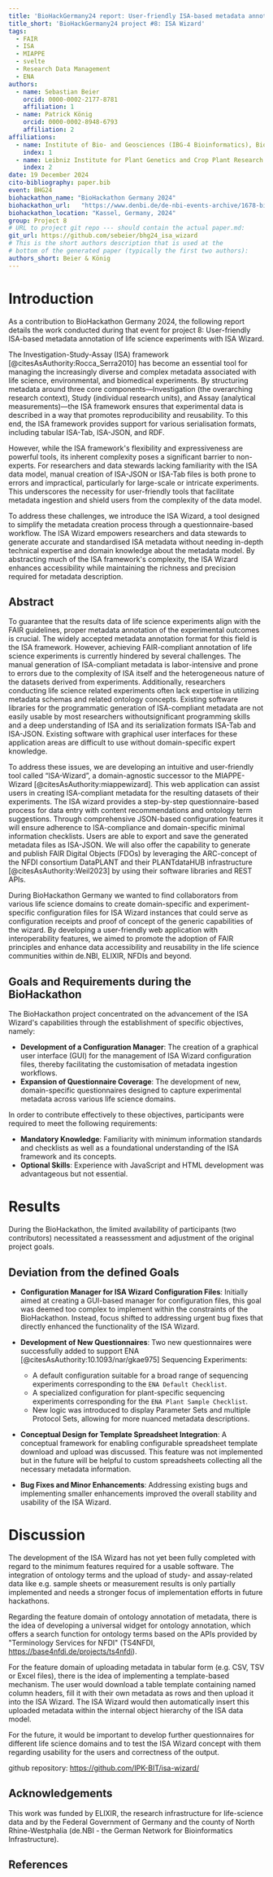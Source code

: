 ```yaml
---
title: 'BioHackGermany24 report: User-friendly ISA-based metadata annotation of life science experiments with ISA Wizard'
title_short: 'BioHackGermany24 project #8: ISA Wizard'
tags:
  - FAIR
  - ISA
  - MIAPPE
  - svelte
  - Research Data Management
  - ENA
authors:
  - name: Sebastian Beier
    orcid: 0000-0002-2177-8781
    affiliation: 1
  - name: Patrick König
    orcid: 0000-0002-8948-6793
    affiliation: 2
affiliations:
  - name: Institute of Bio- and Geosciences (IBG-4 Bioinformatics), Bioeconomy Science Center (BioSC), CEPLAS, Forschungszentrum Jülich GmbH, 52425 Jülich, Germany
    index: 1
  - name: Leibniz Institute for Plant Genetics and Crop Plant Research (IPK) Gatersleben, Germany
    index: 2
date: 19 December 2024
cito-bibliography: paper.bib
event: BHG24
biohackathon_name: "BioHackathon Germany 2024"
biohackathon_url:   "https://www.denbi.de/de-nbi-events-archive/1678-biohackathon-germany-3/"
biohackathon_location: "Kassel, Germany, 2024"
group: Project 8
# URL to project git repo --- should contain the actual paper.md:
git_url: https://github.com/sebeier/bhg24_isa_wizard
# This is the short authors description that is used at the
# bottom of the generated paper (typically the first two authors):
authors_short: Beier & König
---
```



# Introduction

As a contribution to BioHackathon Germany 2024, the following report details the work conducted during that event for project 8: User-friendly ISA-based metadata annotation of life science experiments with ISA Wizard.

The Investigation-Study-Assay (ISA) framework [@citesAsAuthority:Rocca_Serra2010] has become an essential tool for managing the increasingly diverse and complex metadata associated with life science, environmental, and biomedical experiments. By structuring metadata around three core components—Investigation (the overarching research context), Study (individual research units), and Assay (analytical measurements)—the ISA framework ensures that experimental data is described in a way that promotes reproducibility and reusability. To this end, the ISA framework provides support for various serialisation formats, including tabular ISA-Tab, ISA-JSON, and RDF.

However, while the ISA framework's flexibility and expressiveness are powerful tools, its inherent complexity poses a significant barrier to non-experts. For researchers and data stewards lacking familiarity with the ISA data model, manual creation of ISA-JSON or ISA-Tab files is both prone to errors and impractical, particularly for large-scale or intricate experiments. This underscores the necessity for user-friendly tools that facilitate metadata ingestion and shield users from the complexity of the data model.

To address these challenges, we introduce the ISA Wizard, a tool designed to simplify the metadata creation process through a questionnaire-based workflow. The ISA Wizard empowers researchers and data stewards to generate accurate and standardised ISA metadata without needing in-depth technical expertise and domain knowledge about the metadata model. By abstracting much of the ISA framework's complexity, the ISA Wizard enhances accessibility while maintaining the richness and precision required for metadata description.

## Abstract

To guarantee that the results data of life science experiments align with the FAIR guidelines, proper metadata annotation of the experimental outcomes is crucial. The widely accepted metadata annotation format for this field is the ISA framework. However, achieving FAIR-compliant annotation of life science experiments is currently hindered by several challenges. The manual generation of ISA-compliant metadata is labor-intensive and prone to errors due to the complexity of ISA itself and the heterogeneous nature of the datasets derived from experiments. Additionally, researchers conducting life science related experiments often lack expertise in utilizing metadata schemas and related ontology concepts. Existing software libraries for the programmatic generation of ISA-compliant metadata are not easily usable by most researchers withoutsignificant programming skills and a deep understanding of ISA and its serialization formats ISA-Tab and ISA-JSON. Existing software with graphical user interfaces for these application areas are difficult to use without domain-specific expert knowledge.

To address these issues, we are developing an intuitive and user-friendly tool called “ISA-Wizard”, a domain-agnostic successor to the MIAPPE-Wizard [@citesAsAuthority:miappewizard]. This web application can assist users in creating ISA-compliant metadata for the resulting datasets of their experiments. The ISA wizard provides a step-by-step questionnaire-based process for data entry with content recommendations and ontology term suggestions. Through comprehensive JSON-based configuration features it will ensure adherence to ISA-compliance and domain-specific minimal information checklists. Users are able to export and save the generated metadata files as ISA-JSON. We will also offer the capability to generate and publish FAIR Digital Objects (FDOs) by leveraging the ARC-concept of the NFDI consortium DataPLANT and their PLANTdataHUB infrastructure [@citesAsAuthority:Weil2023] by using their software libraries and REST APIs.

During BioHackathon Germany we wanted to find collaborators from various life science domains to create domain-specific and experiment-specific configuration files for ISA Wizard instances that could serve as configuration receipts and proof of concept of the generic capabilities of the wizard. By developing a user-friendly web application with interoperability features, we aimed to promote the adoption of FAIR principles and enhance data accessibility and reusability in the life science communities within de.NBI, ELIXIR, NFDIs and beyond.

## Goals and Requirements during the BioHackathon

The BioHackathon project concentrated on the advancement of the ISA Wizard's capabilities through the establishment of specific objectives, namely:

* **Development of a Configuration Manager**: The creation of a graphical user interface (GUI) for the management of ISA Wizard configuration files, thereby facilitating the customisation of metadata ingestion workflows.
* **Expansion of Questionnaire Coverage**: The development of new, domain-specific questionnaires designed to capture experimental metadata across various life science domains.

In order to contribute effectively to these objectives, participants were required to meet the following requirements:

* **Mandatory Knowledge**: Familiarity with minimum information standards and checklists as well as a foundational understanding of the ISA framework and its concepts.
* **Optional Skills**: Experience with JavaScript and HTML development was advantageous but not essential.

# Results

During the BioHackathon, the limited availability of participants (two contributors) necessitated a reassessment and adjustment of the original project goals. 

## Deviation from the defined Goals

* **Configuration Manager for ISA Wizard Configuration Files**:
Initially aimed at creating a GUI-based manager for configuration files, this goal was deemed too complex to implement within the constraints of the BioHackathon. Instead, focus shifted to addressing urgent bug fixes that directly enhanced the functionality of the ISA Wizard.

* **Development of New Questionnaires**:
Two new questionnaires were successfully added to support ENA [@citesAsAuthority:10.1093/nar/gkae975] Sequencing Experiments:
    * A default configuration suitable for a broad range of sequencing experiments corresponding to the `ENA Default Checklist`.
    * A specialized configuration for plant-specific sequencing experiments corresponding for the `ENA Plant Sample Checklist`.
    * New logic was introduced to display Parameter Sets and multiple Protocol Sets, allowing for more nuanced metadata descriptions.

* **Conceptual Design for Template Spreadsheet Integration**:
A conceptual framework for enabling configurable spreadsheet template download and upload was discussed. This feature was not implemented but in the future will be helpful to custom spreadsheets collecting all the necessary metadata information.

* **Bug Fixes and Minor Enhancements**:
Addressing existing bugs and implementing smaller enhancements improved the overall stability and usability of the ISA Wizard.

# Discussion

The development of the ISA Wizard has not yet been fully completed with regard to the minimum features required for a usable software. The integration of ontology terms and the upload of study- and assay-related data like e.g. sample sheets or measurement results is only partially implemented and needs a stronger focus of implementation efforts in future hackathons. 

Regarding the feature domain of ontology annotation of metadata, there is the idea of developing a universal widget for ontology annotation, which offers a search function for ontology terms based on the APIs provided by "Terminology Services for NFDI" (TS4NFDI, https://base4nfdi.de/projects/ts4nfdi).

For the feature domain of uploading metadata in tabular form (e.g. CSV, TSV or Excel files), there is the idea of implementing a template-based mechanism. The user would download a table template containing named column headers, fill it with their own metadata as rows and then upload it into the ISA Wizard. The ISA Wizard would then automatically insert this uploaded metadata within the internal object hierarchy of the ISA data model.

For the future, it would be important to develop further questionnaires for different life science domains and to test the ISA Wizard concept with them regarding usability for the users and correctness of the output.

github repository: https://github.com/IPK-BIT/isa-wizard/

## Acknowledgements

This work was funded by ELIXIR, the research infrastructure for life-science data and by the Federal Government of Germany and the county of North Rhine-Westphalia (de.NBI - the German Network for Bioinformatics Infrastructure).

## References
